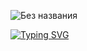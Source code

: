 ![Без названия](https://user-images.githubusercontent.com/58209188/163725821-e6e69968-9b59-426d-8ac3-e64d444aca59.png)


[![Typing SVG](https://readme-typing-svg.herokuapp.com?size=24&color=63F7AB&background=FA8CFF00&lines=I'm+Android+Developer)](https://git.io/typing-svg)

